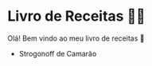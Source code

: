 # Livro de Receitas :woman_cook:

Olá! Bem vindo ao meu livro de receitas :cookie:



- Strogonoff de Camarão
